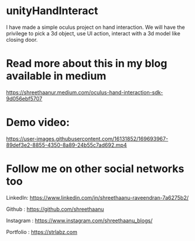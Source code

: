 # unityHandInteract
I have made a simple oculus project on hand interaction. 
We will have the privilege to pick a 3d object, use UI action, interact with a 3d model like closing door.


# Read more about this in my blog available in medium

https://shreethaanur.medium.com/oculus-hand-interaction-sdk-9d056ebf5707

# Demo video:

https://user-images.githubusercontent.com/16131852/169693967-89def3e2-8855-4350-8a89-24b55c7ad692.mp4

# Follow me on other social networks too

LinkedIn: https://www.linkedin.com/in/shreethaanu-raveendran-7a6275b2/

Github : https://github.com/shreethaanu

Instagram : https://www.instagram.com/shreethaanu_blogs/

Portfolio : https://strlabz.com
